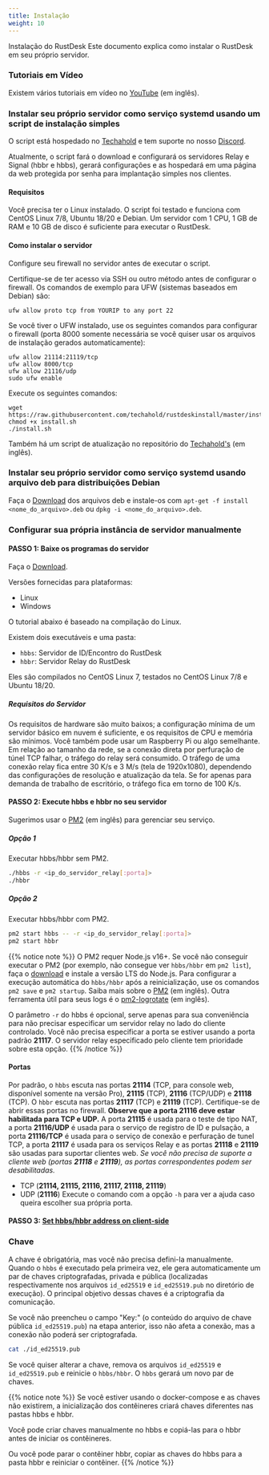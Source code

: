 ```yaml
---
title: Instalação
weight: 10
---
```


Instalação do RustDesk
Este documento explica como instalar o RustDesk em seu próprio servidor.

### Tutoriais em Vídeo
Existem vários tutoriais em vídeo no [YouTube](https://github.com/rustdesk/rustdesk/wiki/FAQ#video-tutorials.) (em inglês).

### Instalar seu próprio servidor como serviço systemd usando um script de instalação simples
O script está hospedado no [Techahold](https://github.com/techahold/rustdeskinstall) e tem suporte no nosso [Discord](https://discord.com/invite/nDceKgxnkV).

Atualmente, o script fará o download e configurará os servidores Relay e Signal (hbbr e hbbs), gerará configurações e as hospedará em uma página da web protegida por senha para implantação simples nos clientes.

#### Requisitos
Você precisa ter o Linux instalado. O script foi testado e funciona com CentOS Linux 7/8, Ubuntu 18/20 e Debian. Um servidor com 1 CPU, 1 GB de RAM e 10 GB de disco é suficiente para executar o RustDesk.

#### Como instalar o servidor
Configure seu firewall no servidor antes de executar o script.

Certifique-se de ter acesso via SSH ou outro método antes de configurar o firewall. Os comandos de exemplo para UFW (sistemas baseados em Debian) são:
```
ufw allow proto tcp from YOURIP to any port 22
```

Se você tiver o UFW instalado, use os seguintes comandos para configurar o firewall (porta 8000 somente necessária se você quiser usar os arquivos de instalação gerados automaticamente):
```
ufw allow 21114:21119/tcp
ufw allow 8000/tcp
ufw allow 21116/udp
sudo ufw enable
```

Execute os seguintes comandos:
```
wget https://raw.githubusercontent.com/techahold/rustdeskinstall/master/install.sh
chmod +x install.sh
./install.sh
```
Também há um script de atualização no repositório do [Techahold's](https://github.com/techahold/rustdeskinstall) (em inglês).

### Instalar seu próprio servidor como serviço systemd usando arquivo deb para distribuições Debian

Faça o [Download](https://github.com/rustdesk/rustdesk-server/releases/latest) dos arquivos deb e instale-os com `apt-get -f install <nome_do_arquivo>.deb` ou `dpkg -i <nome_do_arquivo>.deb`.

### Configurar sua própria instância de servidor manualmente

#### PASSO 1: Baixe os programas do servidor
Faça o [Download](https://github.com/rustdesk/rustdesk-server/releases/latest).

Versões fornecidas para plataformas:

- Linux
- Windows

O tutorial abaixo é baseado na compilação do Linux.

Existem dois executáveis e uma pasta:

- `hbbs`: Servidor de ID/Encontro do RustDesk
- `hbbr`: Servidor Relay do RustDesk

Eles são compilados no CentOS Linux 7, testados no CentOS Linux 7/8 e Ubuntu 18/20.

##### Requisitos do Servidor

Os requisitos de hardware são muito baixos; a configuração mínima de um servidor básico em nuvem é suficiente, e os requisitos de CPU e memória são mínimos. Você também pode usar um Raspberry Pi ou algo semelhante. Em relação ao tamanho da rede, se a conexão direta por perfuração de túnel TCP falhar, o tráfego do relay será consumido. O tráfego de uma conexão relay fica entre 30 K/s e 3 M/s (tela de 1920x1080), dependendo das configurações de resolução e atualização da tela. Se for apenas para demanda de trabalho de escritório, o tráfego fica em torno de 100 K/s.

#### PASSO 2: Execute hbbs e hbbr no seu servidor
Sugerimos usar o [PM2](https://pm2.keymetrics.io/) (em inglês) para gerenciar seu serviço.

##### Opção 1
Executar hbbs/hbbr sem PM2.

```sh
./hbbs -r <ip_do_servidor_relay[:porta]>
./hbbr
```

##### Opção 2
Executar hbbs/hbbr com PM2.

```sh
pm2 start hbbs -- -r <ip_do_servidor_relay[:porta]>
pm2 start hbbr
```

<a name="demo"></a>
{{% notice note %}}
O PM2 requer Node.js v16+. Se você não conseguir executar o PM2 (por exemplo, não consegue ver `hbbs/hbbr` em `pm2 list`), faça o [download](https://nodejs.org/pt) e instale a versão LTS do Node.js. Para configurar a execução automática do `hbbs/hbbr` após a reinicialização, use os comandos `pm2 save` e `pm2 startup`. Saiba mais sobre o [PM2](https://pm2.keymetrics.io/docs/usage/quick-start/) (em inglês). Outra ferramenta útil para seus logs é o [pm2-logrotate](https://github.com/keymetrics/pm2-logrotate) (em inglês).

O parâmetro `-r` do hbbs é opcional, serve apenas para sua conveniência para não precisar especificar um servidor relay no lado do cliente controlado. Você não precisa especificar a porta se estiver usando a porta padrão **21117**. O servidor relay especificado pelo cliente tem prioridade sobre esta opção.
{{% /notice %}}

#### Portas

Por padrão, o `hbbs` escuta nas portas **21114** (TCP, para console web, disponível somente na versão Pro), **21115** (TCP), **21116** (TCP/UDP) e **21118** (TCP). O `hbbr` escuta nas portas **21117** (TCP) e **21119** (TCP). Certifique-se de abrir essas portas no firewall. **Observe que a porta 21116 deve estar habilitada para TCP e UDP.** A porta **21115** é usada para o teste de tipo NAT, a porta **21116/UDP** é usada para o serviço de registro de ID e pulsação, a porta **21116/TCP** é usada para o serviço de conexão e perfuração de tunel TCP, a porta **21117** é usada para os serviços Relay e as portas **21118** e **21119** são usadas para suportar clientes web. *Se você não precisa de suporte a cliente web (portas **21118** e **21119**), as portas correspondentes podem ser desabilitadas.*

- TCP (**21114, 21115, 21116, 21117, 21118, 21119**)
- UDP (**21116**)
Execute o comando com a opção `-h` para ver a ajuda caso queira escolher sua própria porta.

#### PASSO 3: [Set hbbs/hbbr address on client-side](/docs/pt/self-host/client-configuration/)

### Chave

A chave é obrigatória, mas você não precisa defini-la manualmente. Quando o `hbbs` é executado pela primeira vez, ele gera automaticamente um par de chaves criptografadas, privada e pública (localizadas respectivamente nos arquivos `id_ed25519` e `id_ed25519.pub` no diretório de execução). O principal objetivo dessas chaves é a criptografia da comunicação.

Se você não preencheu o campo "Key:" (o conteúdo do arquivo de chave pública `id_ed25519.pub`) na etapa anterior, isso não afeta a conexão, mas a conexão não poderá ser criptografada.

```sh
cat ./id_ed25519.pub
```

Se você quiser alterar a chave, remova os arquivos `id_ed25519` e `id_ed25519.pub` e reinicie o `hbbs/hbbr`. O `hbbs` gerará um novo par de chaves.

{{% notice note %}}
Se você estiver usando o docker-compose e as chaves não existirem, a inicialização dos contêineres criará chaves diferentes nas pastas hbbs e hbbr.

Você pode criar chaves manualmente no hbbs e copiá-las para o hbbr antes de iniciar os contêineres.

Ou você pode parar o contêiner hbbr, copiar as chaves do hbbs para a pasta hbbr e reiniciar o contêiner.
{{% /notice %}}
